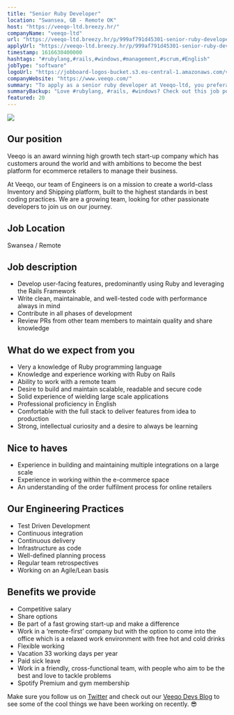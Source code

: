 ```yaml
---
title: "Senior Ruby Developer"
location: "Swansea, GB - Remote OK"
host: "https://veeqo-ltd.breezy.hr/"
companyName: "veeqo-ltd"
url: "https://veeqo-ltd.breezy.hr/p/999af791d45301-senior-ruby-developer"
applyUrl: "https://veeqo-ltd.breezy.hr/p/999af791d45301-senior-ruby-developer/apply"
timestamp: 1616630400000
hashtags: "#rubylang,#rails,#windows,#management,#scrum,#English"
jobType: "software"
logoUrl: "https://jobboard-logos-bucket.s3.eu-central-1.amazonaws.com/veeqo-ltd"
companyWebsite: "https://www.veeqo.com/"
summary: "To apply as a senior ruby developer at Veeqo-ltd, you preferably need to have knowledge and experience working with Ruby on Rails."
summaryBackup: "Love #rubylang, #rails, #windows? Check out this job post!"
featured: 20
---
```


![](https://gallery-cdn.breezy.hr/3828f/Frame%201%206.png)

## Our position

Veeqo is an award winning high growth tech start-up company which has customers around the world and with ambitions to become the best platform for ecommerce retailers to manage their business.

At Veeqo, our team of Engineers is on a mission to create a world-class Inventory and Shipping platform, built to the highest standards in best coding practices. We are a growing team, looking for other passionate developers to join us on our journey.

## Job Location

Swansea / Remote

## Job description

*   Develop user-facing features, predominantly using Ruby and leveraging the Rails Framework
*   Write clean, maintainable, and well-tested code with performance always in mind
*   Contribute in all phases of development
*   Review PRs from other team members to maintain quality and share knowledge

## What do we expect from you

*   Very a knowledge of Ruby programming language
*   Knowledge and experience working with Ruby on Rails
*   Ability to work with a remote team
*   Desire to build and maintain scalable, readable and secure code
*   Solid experience of wielding large scale applications
*   Professional proficiency in English
*   Comfortable with the full stack to deliver features from idea to production
*   Strong, intellectual curiosity and a desire to always be learning

## Nice to haves

*   Experience in building and maintaining multiple integrations on a large scale
*   Experience in working within the e-commerce space
*   An understanding of the order fulfilment process for online retailers

## Our Engineering Practices

*   Test Driven Development
*   Continuous integration
*   Continuous delivery
*   Infrastructure as code
*   Well-defined planning process
*   Regular team retrospectives
*   Working on an Agile/Lean basis

## Benefits we provide

*   Competitive salary
*   Share options
*   Be part of a fast growing start-up and make a difference
*   Work in a ‘remote-first’ company but with the option to come into the office which is a relaxed work environment with free hot and cold drinks
*   Flexible working
*   Vacation 33 working days per year
*   Paid sick leave
*   Work in a friendly, cross-functional team, with people who aim to be the best and love to tackle problems
*   Spotify Premium and gym membership

Make sure you follow us on [Twitter](https://twitter.com/veeqo_devs) and check out our [Veeqo Devs Blog](https://devs.veeqo.com/) to see some of the cool things we have been working on recently. 😎
